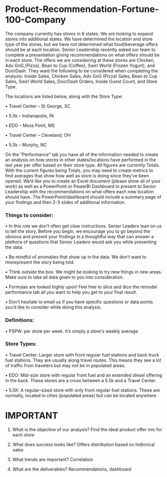 # Product-Recommendation-Fortune-100-Company

The company currently has stores in 6 states. We are looking to expand stores into additional 
states. We have determined the location and store type of the stores, but we have not 
determined what food/beverage offers should be at each location. Senior Leadership recently 
asked our team to complete a presentation giving recommendations on what offers should be 
in each store. The offers we are considering at these stores are Chicken, Adv GnG,(Pizza), Bean 
to Cup (Coffee), Swirl World (Frozen Yogurt), and DoorDash. They want the following to be 
considered when completing the analysis: Inside Sales, Chicken Sales, Adv GnG (Pizza) Sales, 
Bean to Cup Sales, Swirl World Sales, DoorDash Orders, Inside Guest Count, and Store Type. 

The locations are listed below, along with the Store Type: 

• Travel Center – St George, SC 

• 5.5k – Indianapolis, IN 

• EDO – Moss Point, MS 

• Travel Center – Cleveland, OH 

• 5.5k – Murphy, NC 

On the “Performance” tab you have all of the information needed to create an analysis on how 
stores in other states/locations have performed in the last year per offer based on their store 
type. All figures are currently Totals. With the current figures being Totals, you may need to 
create metrics to find averages that show how well as store is doing since they’ve been opened. 
We’d like you to create an Excel document (please show all of your work) as well as a 
PowerPoint or PowerBI Dashboard to present to Senior Leadership with the recommendations 
on what offers each new location should have. The PowerPoint/dashboard should include a 
summary page of your findings and then 2-3 slides of additional information. 

### Things to consider: 

• In this role we don’t often get clear instructions. Senior Leaders lean on us to tell the 
story. Before you begin, we encourage you to go beyond the obvious and present your 
findings in a thoughtful way that can answer a plethora of questions that Senior Leaders 
would ask you while presenting the data.

• Be mindful of anomalies that show up in the data. We don’t want to misrepresent the 
story being told. 

• Think outside the box. We might be looking to try new things in new areas. Make sure to 
take all data given to you into consideration. 

• Formulas are looked highly upon! Feel free to slice and dice the remodel performance 
tab all you want to help you get to your final result. 

• Don’t hesitate to email us if you have specific questions or data points you’d like to 
consider while doing this analysis. 

### Definitions: 
• PSPW: per store per week. It’s simply a store's weekly average 

### Store Types: 
• Travel Center: Larger store with front regular fuel stations and back truck fuel stations. They are usually along travel routes. This means they see a lot of traffic from travelers but may not be in populated areas. 

• EDO: Mid-size store with regular front fuel and an extended diesel offering in the back. These stores are a cross between a 5.5k and a Travel Center. 

• 5.5K: A regular-sized store with only front regular fuel stations. These are normally, 
located in cities (populated areas) but can be located anywhere.

# IMPORTANT

1. What is the objective of our analysis?
Find the ideal product offer mix for each store

2. What does success looks like?
Offers distribution based on hidtorical sales

3. What trends are important?
Correlation

4. What are the deliverables?
Recommendations, dashboard
